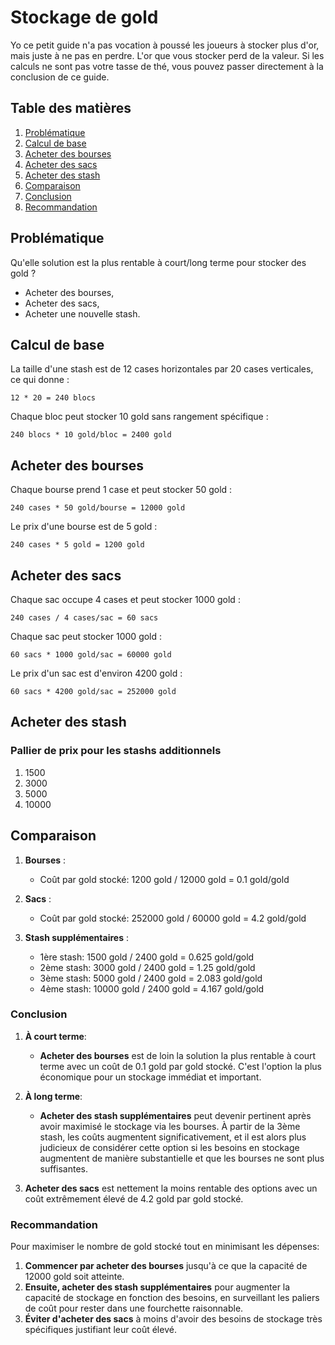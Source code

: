 # Stockage de gold

Yo ce petit guide n'a pas vocation à poussé les joueurs à stocker plus d'or, mais juste à ne pas en perdre.
L'or que vous stocker perd de la valeur. 
Si les calculs ne sont pas votre tasse de thé, vous pouvez passer directement à la conclusion de ce guide.

## Table des matières
1. [Problématique](#Problématique)
2. [Calcul de base](#calcul-de-base)
3. [Acheter des bourses](#acheter-des-bourses)
4. [Acheter des sacs](#acheter-des-sacs)
5. [Acheter des stash](#acheter-des-stash)
6. [Comparaison](#comparaison)
7. [Conclusion](#conclusion)
8. [Recommandation](#recommandation)

## Problématique 

Qu'elle solution est la plus rentable à court/long terme pour stocker des gold ? 

- Acheter des bourses, 
- Acheter des sacs,
- Acheter une nouvelle stash.

## Calcul de base

La taille d'une stash est de 12 cases horizontales par 20 cases verticales, ce qui donne :
```
12 * 20 = 240 blocs
```
Chaque bloc peut stocker 10 gold sans rangement spécifique :
```
240 blocs * 10 gold/bloc = 2400 gold
```

## Acheter des bourses

Chaque bourse prend 1 case et peut stocker 50 gold :
```
240 cases * 50 gold/bourse = 12000 gold
```
Le prix d'une bourse est de 5 gold :
```
240 cases * 5 gold = 1200 gold
```

## Acheter des sacs

Chaque sac occupe 4 cases et peut stocker 1000 gold :
```
240 cases / 4 cases/sac = 60 sacs
```

Chaque sac peut stocker 1000 gold :
```
60 sacs * 1000 gold/sac = 60000 gold
```

Le prix d'un sac est d'environ 4200 gold :
```
60 sacs * 4200 gold/sac = 252000 gold
```

## Acheter des stash

### Pallier de prix pour les stashs additionnels

1. 1500
2. 3000
3. 5000
4. 10000

## Comparaison

1. **Bourses** :
   - Coût par gold stocké: 1200 gold / 12000 gold = 0.1 gold/gold

2. **Sacs** :
   - Coût par gold stocké: 252000 gold / 60000 gold = 4.2 gold/gold

3. **Stash supplémentaires** :
   - 1ère stash: 1500 gold / 2400 gold = 0.625 gold/gold
   - 2ème stash: 3000 gold / 2400 gold = 1.25 gold/gold
   - 3ème stash: 5000 gold / 2400 gold = 2.083 gold/gold
   - 4ème stash: 10000 gold / 2400 gold = 4.167 gold/gold

### Conclusion

1. **À court terme**:
   - **Acheter des bourses** est de loin la solution la plus rentable à court terme avec un coût de 0.1 gold par gold stocké. C'est l'option la plus économique pour un stockage immédiat et important.

2. **À long terme**:
   - **Acheter des stash supplémentaires** peut devenir pertinent après avoir maximisé le stockage via les bourses. À partir de la 3ème stash, les coûts augmentent significativement, et il est alors plus judicieux de considérer cette option si les besoins en stockage augmentent de manière substantielle et que les bourses ne sont plus suffisantes.
   
3. **Acheter des sacs** est nettement la moins rentable des options avec un coût extrêmement élevé de 4.2 gold par gold stocké.

### Recommandation

Pour maximiser le nombre de gold stocké tout en minimisant les dépenses:

1. **Commencer par acheter des bourses** jusqu'à ce que la capacité de 12000 gold soit atteinte.
2. **Ensuite, acheter des stash supplémentaires** pour augmenter la capacité de stockage en fonction des besoins, en surveillant les paliers de coût pour rester dans une fourchette raisonnable.
3. **Éviter d'acheter des sacs** à moins d'avoir des besoins de stockage très spécifiques justifiant leur coût élevé.



